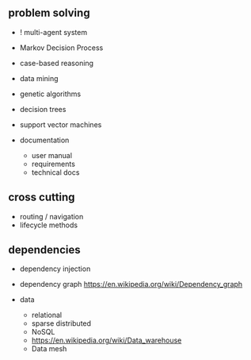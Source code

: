 
## problem solving

* ! multi-agent system

* Markov Decision Process
* case-based reasoning
* data mining
* genetic algorithms
* decision trees
* support vector machines

* documentation
  * user manual
  * requirements
  * technical docs

## cross cutting

* routing / navigation
* lifecycle methods

## dependencies
* dependency injection
* dependency graph https://en.wikipedia.org/wiki/Dependency_graph

* data
  * relational
  * sparse distributed
  * NoSQL
  * https://en.wikipedia.org/wiki/Data_warehouse
  * Data mesh

